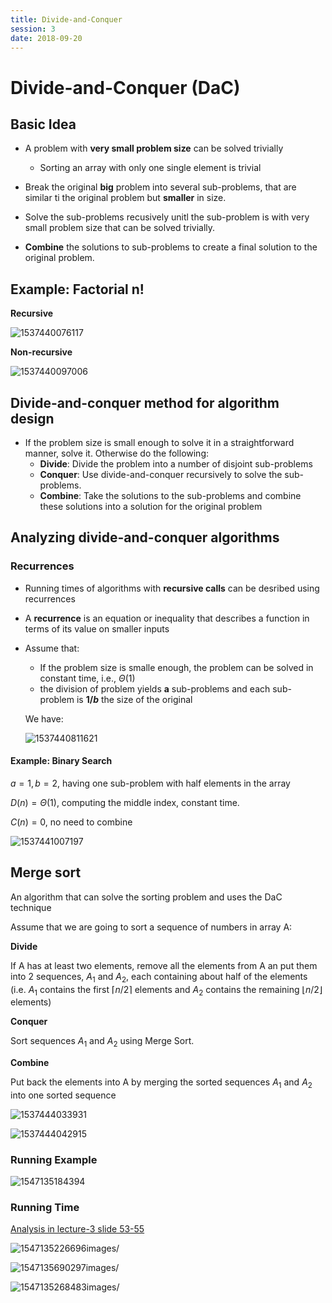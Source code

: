 ```yaml
---
title: Divide-and-Conquer
session: 3
date: 2018-09-20
---
```


# Divide-and-Conquer (DaC)

## Basic Idea

* A problem with **very small problem size** can be solved trivially
  * Sorting an array with only one single element is trivial
* Break the original **big** problem into several sub-problems, that are similar ti the original problem but **smaller** in size.
* Solve the sub-problems recusively unitl the sub-problem is with very small problem size that can be solved trivially.

* **Combine** the solutions to sub-problems to create a final solution to the original problem.

## Example: Factorial n!

**Recursive**

![1537440076117](images/1537440076117.png)

**Non-recursive** 

![1537440097006](images/1537440097006.png)

## Divide-and-conquer method for algorithm design

* If the problem size is small enough to solve it in a straightforward manner, solve it. Otherwise do the following:
  * **Divide**: Divide the problem into a number of disjoint sub-problems
  * **Conquer**: Use divide-and-conquer recursively to solve the sub-problems.
  * **Combine**: Take the solutions to the sub-problems and combine these solutions into a solution for the original problem



## Analyzing divide-and-conquer algorithms

### Recurrences

* Running times of algorithms with **recursive calls** can be desribed using recurrences

* A **recurrence** is an equation or inequality that describes a function in terms of its value on smaller inputs

* Assume that:

  * If the problem size is smalle enough, the problem can be solved in constant time, i.e., $\Theta(1)$
  * the division of problem yields **a** sub-problems and each sub-problem is **$1/b$** the size of the original

  We have:

  ![1537440811621](images/1537440811621.png)


#### Example: Binary Search

$a=1,b=2$, having one sub-problem with half elements in the array

$D(n)=\Theta(1)$, computing the middle index, constant time.

$C(n)=0$, no need to combine

![1537441007197](images/1537441007197.png)

## Merge sort

An algorithm that can solve the sorting problem and uses the DaC technique

Assume that we are going to sort a sequence of numbers in array A:

**Divide**

If A has at least two elements, remove all the elements from A an put them into 2 sequences, $A_1$ and $A_2$, each containing about half of the elements (i.e. $A_1$ contains the first $\lceil n/2 \rceil$ elements and $A_2$ contains the remaining $\lfloor n/2 \rfloor$ elements)

**Conquer**

Sort sequences $A_1$ and $A_2$ using Merge Sort.

**Combine** 

Put back the elements into A by merging the sorted sequences $A_1$ and $A_2$ into one sorted sequence

![1537444033931](images/1537444033931.png)

![1537444042915](images/1537444042915.png)



### Running Example

![1547135184394](images/1547135184394.png)

### Running Time

<u>Analysis in lecture-3 slide 53-55</u>


![1547135226696](images/1547135226696.png)images/

![1547135690297](images/1547135690297.png)images/

![1547135268483](images/1547135268483.png)images/

